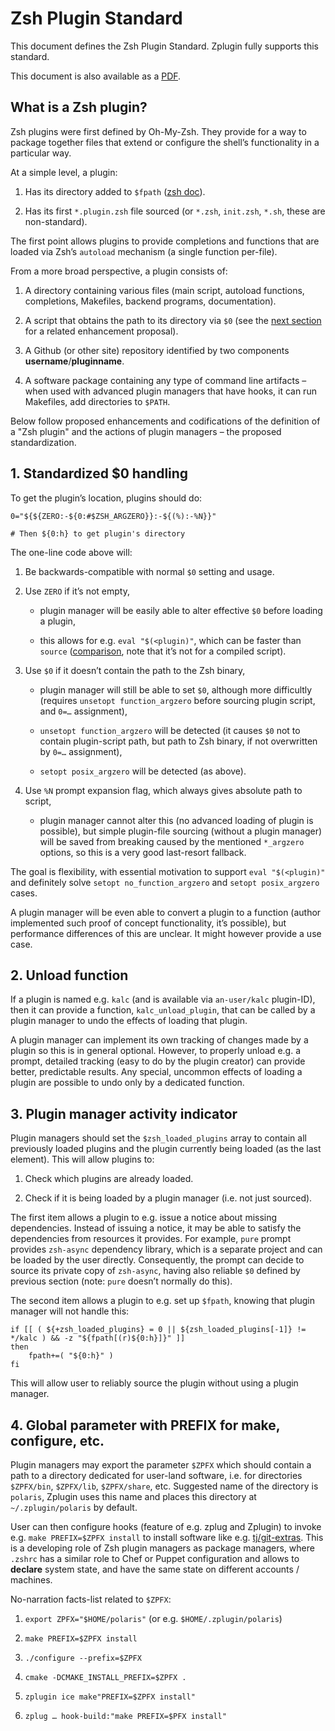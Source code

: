 # Zsh Plugin Standard

This document defines the Zsh Plugin Standard. Zplugin fully supports
this standard.

This document is also available as a
[PDF](http://zdharma.org/Zsh-100-Commits-Club/Zsh-Plugin-Standard.pdf).

## What is a Zsh plugin?

Zsh plugins were first defined by Oh-My-Zsh. They provide for a way to
package together files that extend or configure the shell’s
functionality in a particular way.

At a simple level, a plugin:

1.  Has its directory added to `$fpath` ([zsh
    doc](http://zsh.sourceforge.net/Doc/Release/Functions.html#Autoloading-Functions)).

2.  Has its first `*.plugin.zsh` file sourced (or `*.zsh`, `init.zsh`,
    `*.sh`, these are non-standard).

The first point allows plugins to provide completions and functions that
are loaded via Zsh’s `autoload` mechanism (a single function per-file).

From a more broad perspective, a plugin consists of:

1.  A directory containing various files (main script, autoload
    functions, completions, Makefiles, backend programs, documentation).

2.  A script that obtains the path to its directory via `$0` (see the
    [next section](#zero-handling) for a related enhancement proposal).

3.  A Github (or other site) repository identified by two components
    **username**/**pluginname**.

4.  A software package containing any type of command line artifacts –
    when used with advanced plugin managers that have hooks, it can run
    Makefiles, add directories to `$PATH`.

Below follow proposed enhancements and codifications of the definition
of a "Zsh plugin" and the actions of plugin managers – the proposed
standardization.  
  

## 1\. Standardized $0 handling

To get the plugin’s location, plugins should do:

``` prettyprint
0="${${ZERO:-${0:#$ZSH_ARGZERO}}:-${(%):-%N}}"

# Then ${0:h} to get plugin's directory
```

The one-line code above will:

1.  Be backwards-compatible with normal `$0` setting and usage.

2.  Use `ZERO` if it’s not empty,
    
      - plugin manager will be easily able to alter effective `$0`
        before loading a plugin,
    
      - this allows for e.g. `eval "$(<plugin)"`, which can be faster
        than `source`
        ([comparison](http://www.zsh.org/mla/workers/2017/msg01827.html),
        note that it’s not for a compiled script).

3.  Use `$0` if it doesn’t contain the path to the Zsh binary,
    
      - plugin manager will still be able to set `$0`, although more
        difficultly (requires `unsetopt function_argzero` before
        sourcing plugin script, and `0=…​` assignment),
    
      - `unsetopt function_argzero` will be detected (it causes `$0` not
        to contain plugin-script path, but path to Zsh binary, if not
        overwritten by `0=…​` assignment),
    
      - `setopt posix_argzero` will be detected (as above).

4.  Use `%N` prompt expansion flag, which always gives absolute path to
    script,
    
      - plugin manager cannot alter this (no advanced loading of plugin
        is possible), but simple plugin-file sourcing (without a plugin
        manager) will be saved from breaking caused by the mentioned
        `*_argzero` options, so this is a very good last-resort
        fallback.

The goal is flexibility, with essential motivation to support `eval
"$(<plugin)"` and definitely solve `setopt no_function_argzero` and
`setopt posix_argzero` cases.

A plugin manager will be even able to convert a plugin to a function
(author implemented such proof of concept functionality, it’s possible),
but performance differences of this are unclear. It might however
provide a use case.

## 2\. Unload function

If a plugin is named e.g. `kalc` (and is available via `an-user/kalc`
plugin-ID), then it can provide a function, `kalc_unload_plugin`, that
can be called by a plugin manager to undo the effects of loading that
plugin.

A plugin manager can implement its own tracking of changes made by a
plugin so this is in general optional. However, to properly unload e.g.
a prompt, detailed tracking (easy to do by the plugin creator) can
provide better, predictable results. Any special, uncommon effects of
loading a plugin are possible to undo only by a dedicated function.

## 3\. Plugin manager activity indicator

Plugin managers should set the `$zsh_loaded_plugins` array to contain
all previously loaded plugins and the plugin currently being loaded (as
the last element). This will allow plugins to:

1.  Check which plugins are already loaded.

2.  Check if it is being loaded by a plugin manager (i.e. not just
    sourced).

The first item allows a plugin to e.g. issue a notice about missing
dependencies. Instead of issuing a notice, it may be able to satisfy the
dependencies from resources it provides. For example, `pure` prompt
provides `zsh-async` dependency library, which is a separate project and
can be loaded by the user directly. Consequently, the prompt can decide
to source its private copy of `zsh-async`, having also reliable `$0`
defined by previous section (note: `pure` doesn’t normally do this).

The second item allows a plugin to e.g. set up `$fpath`, knowing that
plugin manager will not handle this:

``` prettyprint
if [[ ( ${+zsh_loaded_plugins} = 0 || ${zsh_loaded_plugins[-1]} != */kalc ) && -z "${fpath[(r)${0:h}]}" ]]
then
    fpath+=( "${0:h}" )
fi
```

This will allow user to reliably source the plugin without using a
plugin manager.

## 4\. Global parameter with PREFIX for make, configure, etc.

Plugin managers may export the parameter `$ZPFX` which should contain a
path to a directory dedicated for user-land software, i.e. for
directories `$ZPFX/bin`, `$ZPFX/lib`, `$ZPFX/share`, etc. Suggested name
of the directory is `polaris`, Zplugin uses this name and places this
directory at `~/.zplugin/polaris` by default.

User can then configure hooks (feature of e.g. zplug and Zplugin) to
invoke e.g. `make PREFIX=$ZPFX install` to install software like e.g.
[tj/git-extras](https://github.com/tj/git-extras). This is a developing
role of Zsh plugin managers as package managers, where `.zshrc` has a
similar role to Chef or Puppet configuration and allows to **declare**
system state, and have the same state on different accounts / machines.

No-narration facts-list related to `$ZPFX`:

1.  `export ZPFX="$HOME/polaris"` (or e.g. `$HOME/.zplugin/polaris`)

2.  `make PREFIX=$ZPFX install`

3.  `./configure --prefix=$ZPFX`

4.  `cmake -DCMAKE_INSTALL_PREFIX=$ZPFX .`

5.  `zplugin ice make"PREFIX=$ZPFX install"`

6.  `zplug …​ hook-build:"make PREFIX=$PFX install"`
